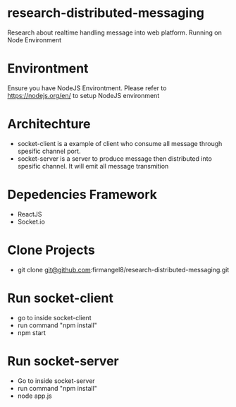 # research-distributed-messaging
Research about realtime handling message into web platform. Running on Node Environment

# Environtment
Ensure you have NodeJS Environtment. Please refer to https://nodejs.org/en/ to setup NodeJS environment

# Architechture
- socket-client is a example of client who consume all message through spesific channel port.
- socket-server is a server to produce message then distributed into spesific channel. It will emit all message transmition

# Depedencies Framework 
- ReactJS 
- Socket.io

# Clone Projects
- git clone git@github.com:firmangel8/research-distributed-messaging.git

# Run socket-client
- go to inside socket-client
- run command "npm install"
- npm start

# Run socket-server
- Go to inside socket-server
- run command "npm install"
- node app.js





